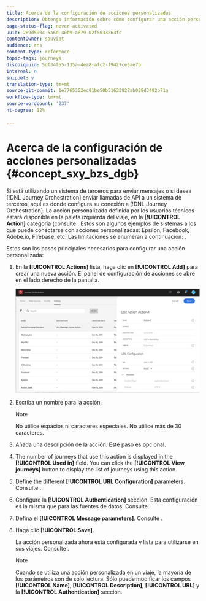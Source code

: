 ```yaml
---
title: Acerca de la configuración de acciones personalizadas
description: Obtenga información sobre cómo configurar una acción personalizada
page-status-flag: never-activated
uuid: 269d590c-5a6d-40b9-a879-02f5033863fc
contentOwner: sauviat
audience: rns
content-type: reference
topic-tags: journeys
discoiquuid: 5df34f55-135a-4ea8-afc2-f9427ce5ae7b
internal: n
snippet: y
translation-type: tm+mt
source-git-commit: 1e7765352ec91be50b51633927ab038d3492b71a
workflow-type: tm+mt
source-wordcount: '237'
ht-degree: 12%

---
```



# Acerca de la configuración de acciones personalizadas {#concept_sxy_bzs_dgb}

Si está utilizando un sistema de terceros para enviar mensajes o si desea [!DNL Journey Orchestration] enviar llamadas de API a un sistema de terceros, aquí es donde configura su conexión a [!DNL Journey Orchestration]. La acción personalizada definida por los usuarios técnicos estará disponible en la paleta izquierda del viaje, en la **[!UICONTROL Action]** categoría (consulte [](../building-journeys/about-action-activities.md). Estos son algunos ejemplos de sistemas a los que puede conectarse con acciones personalizadas: Epsilon, Facebook, Adobe.io, Firebase, etc.
Las limitaciones se enumeran a continuación: [](../action/custom-action-limitations.md).

Estos son los pasos principales necesarios para configurar una acción personalizada:

1. En la **[!UICONTROL Actions]** lista, haga clic en **[!UICONTROL Add]** para crear una nueva acción. El panel de configuración de acciones se abre en el lado derecho de la pantalla.

   ![](../assets/custom2.png)

1. Escriba un nombre para la acción.

   >[!NOTE]
   >
   >No utilice espacios ni caracteres especiales. No utilice más de 30 caracteres.

1. Añada una descripción de la acción. Este paso es opcional.
1. The number of journeys that use this action is displayed in the **[!UICONTROL Used in]** field. You can click the **[!UICONTROL View journeys]** button to display the list of  journeys using this action.
1. Define the different **[!UICONTROL URL Configuration]** parameters. Consulte [](../action/url-configuration.md).
1. Configure la **[!UICONTROL Authentication]** sección. Esta configuración es la misma que para las fuentes de datos.  Consulte [](../datasource/external-data-sources.md#section_wjp_nl5_nhb).
1. Defina el **[!UICONTROL Message parameters]**. Consulte [](../action/defining-the-message-parameters.md).
1. Haga clic **[!UICONTROL Save]**.

   La acción personalizada ahora está configurada y lista para utilizarse en sus viajes. Consulte [](../building-journeys/about-action-activities.md).

   >[!NOTE]
   >
   >Cuando se utiliza una acción personalizada en un viaje, la mayoría de los parámetros son de solo lectura. Sólo puede modificar los campos **[!UICONTROL Name]**, **[!UICONTROL Description]**, **[!UICONTROL URL]** y la **[!UICONTROL Authentication]** sección.
